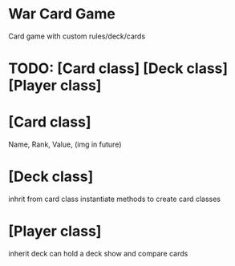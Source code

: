 # War Card Game
Card game with custom rules/deck/cards

# TODO: [Card class] [Deck class] [Player class]

# [Card class]
Name, Rank, Value, (img in future)

# [Deck class]
inhrit from card class
instantiate methods to create card classes

# [Player class]
inherit deck
can hold a deck
show and compare cards